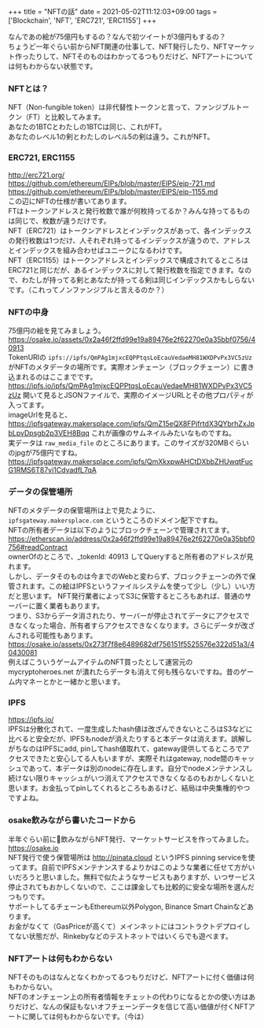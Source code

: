 +++
title = "NFTの話"
date = 2021-05-02T11:12:03+09:00
tags = ['Blockchain', 'NFT', 'ERC721', 'ERC1155']
+++

なんであの絵が75億円もするの？なんで初ツイートが3億円もするの？  
ちょうど一年ぐらい前からNFT関連の仕事して、NFT発行したり、NFTマーケット作ったりして、NFTそのものはわかってるつもりだけど、NFTアートについては何もわからない状態です。

### NFTとは？
NFT（Non-fungible token）は非代替性トークンと言って、ファンジブルトークン（FT）と比較してみます。  
あなたの1BTCとわたしの1BTCは同じ、これがFT。  
あなたのレベル1の剣とわたしのレベル5の剣は違う。これがNFT。  

### ERC721, ERC1155
http://erc721.org/  
https://github.com/ethereum/EIPs/blob/master/EIPS/eip-721.md  
https://github.com/ethereum/EIPs/blob/master/EIPS/eip-1155.md  
この辺にNFTの仕様が書いてあります。  
FTはトークンアドレスと発行枚数で誰が何枚持ってるか？みんな持ってるものは同じで、枚数が違うだけです。  
NFT（ERC721）はトークンアドレスとインデックスがあって、各インデックスの発行枚数は1つだけ、人それぞれ持ってるインデックスが違うので、アドレスとインデックスを組み合わせばユニークになるわけです。  
NFT（ERC1155）はトークンアドレスとインデックスで構成されてるところはERC721と同じだが、あるインデックスに対して発行枚数を指定できます。なので、わたしが持ってる剣とあなたが持ってる剣は同じインデックスかもしらないです。（これってノンファンジブルと言えるのか？）

### NFTの中身
75億円の絵を見てみましょう。  
https://osake.io/assets/0x2a46f2ffd99e19a89476e2f62270e0a35bbf0756/40913  
TokenURIの `ipfs://ipfs/QmPAg1mjxcEQPPtqsLoEcauVedaeMH81WXDPvPx3VC5zUz` がNFTのメタデータの場所です。実際オンチェーン（ブロックチェーン）に書き込まれるのはここまでです。
https://ipfs.io/ipfs/QmPAg1mjxcEQPPtqsLoEcauVedaeMH81WXDPvPx3VC5zUz
開いて見るとJSONファイルで、実際のイメージURLとその他プロパティが入ってます。  
imageUrlを見ると、 https://ipfsgateway.makersplace.com/ipfs/QmZ15eQX8FPjfrtdX3QYbrhZxJpbLpvDpsgb2p3VEH8Bqq これが画像のサムネイルみたいなものですね。  
実データは `raw_media_file` のところにあります。このサイズが320MBぐらいのjpgが75億円ですね。
https://ipfsgateway.makersplace.com/ipfs/QmXkxpwAHCtDXbbZHUwqtFucG1RMS6T87vi1CdvadfL7qA

### データの保管場所
NFTのメタデータの保管場所は上で見たように、 `ipfsgateway.makersplace.com` というところのドメイン配下ですね。  
NFTの所有者データは以下のようにブロックチェーンで管理されてます。  
https://etherscan.io/address/0x2a46f2ffd99e19a89476e2f62270e0a35bbf0756#readContract  
ownerOfのところで、_tokenId: 40913 してQueryすると所有者のアドレスが見れます。  
しかし、データそのものは今までのWebと変わらず、ブロックチェーンの外で保管されます。この絵はIPFSというファイルシステムを使って少し（少し）いい方だと思います。
NFT発行業者によってS3に保管するところもあれば、普通のサーバーに置く業者もあります。  
つまり、S3からデータ消されたり、サーバーが停止されてデータにアクセスできなくなった場合、所有者すらアクセスできなくなります。さらにデータが改ざんされる可能性もあります。
https://osake.io/assets/0x273f7f8e6489682df756151f5525576e322d51a3/40430081  
例えばこういうゲームアイテムのNFT買ったとして運営元の mycryptoheroes.net が潰れたらデータも消えて何も残らないですね。昔のゲーム内マネーとかと一緒かと思います。

### IPFS
https://ipfs.io/  
IPFSは分散化されて、一度生成したhash値は改ざんできないところはS3などに比べると安全だが、IPFSもnodeが消えたりすると本データは消えます。誤解しがちなのはIPFSにadd, pinしてhash値取れて、gateway提供してるところでアクセスできたと安心してる人もいますが、実際それはgateway, node間のキャッシュであって、本データは別のnodeに存在します。自分でnodeメンテナンスし続けない限りキャッシュがいつ消えてアクセスできなくなるのもおかしくないと思います。お金払ってpinしてくれるところもあるけど、結局は中央集権的やつですよね。

### osake飲みながら書いたコードから
半年ぐらい前に🍺飲みながらNFT発行、マーケットサービスを作ってみました。  
https://osake.io   
NFT発行で使う保管場所は http://pinata.cloud というIPFS pinning serviceを使ってます。自前でIPFSメンテナンスするよりかはこのような業者に任せて方がいいだろうと思いました。無料で似たようなサービスもありますが、いつサービス停止されてもおかしくないので、ここは課金しても比較的に安全な場所を選んだつもりです。  
サポートしてるチェーンもEthereum以外Polygon, Binance Smart Chainなどあります。  
お金がなくて（GasPriceが高くて）メインネットにはコントラクトデプロイしてない状態だが、Rinkebyなどのテストネットではいくらでも遊べます。

### NFTアートは何もわからない
NFTそのものはなんとなくわかってるつもりだけど、NFTアートに付く価値は何もわからない。  
NFTのオンチェーン上の所有者情報をチェットの代わりになるとかの使い方はありだけど、なんの保証もないオフチェーンデータを信じて高い価値が付くNFTアートに関しては何もわからないです。（今は）
